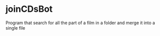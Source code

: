 joinCDsBot
==========

Program that search for all the part of a film in a folder and merge it into a single file
